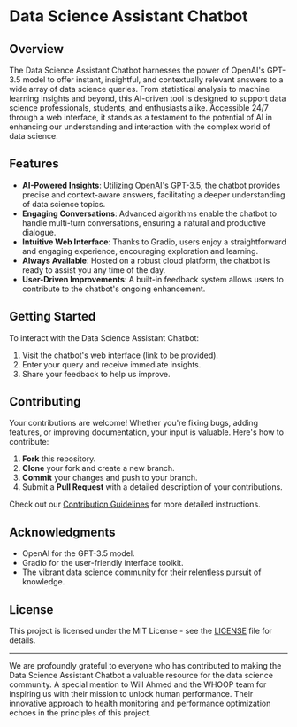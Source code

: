 # Data Science Assistant Chatbot

## Overview

The Data Science Assistant Chatbot harnesses the power of OpenAI's GPT-3.5 model to offer instant, insightful, and contextually relevant answers to a wide array of data science queries. From statistical analysis to machine learning insights and beyond, this AI-driven tool is designed to support data science professionals, students, and enthusiasts alike. Accessible 24/7 through a web interface, it stands as a testament to the potential of AI in enhancing our understanding and interaction with the complex world of data science.

## Features

- **AI-Powered Insights**: Utilizing OpenAI's GPT-3.5, the chatbot provides precise and context-aware answers, facilitating a deeper understanding of data science topics.
- **Engaging Conversations**: Advanced algorithms enable the chatbot to handle multi-turn conversations, ensuring a natural and productive dialogue.
- **Intuitive Web Interface**: Thanks to Gradio, users enjoy a straightforward and engaging experience, encouraging exploration and learning.
- **Always Available**: Hosted on a robust cloud platform, the chatbot is ready to assist you any time of the day.
- **User-Driven Improvements**: A built-in feedback system allows users to contribute to the chatbot's ongoing enhancement.

## Getting Started

To interact with the Data Science Assistant Chatbot:
1. Visit the chatbot's web interface (link to be provided).
2. Enter your query and receive immediate insights.
3. Share your feedback to help us improve.

## Contributing

Your contributions are welcome! Whether you're fixing bugs, adding features, or improving documentation, your input is valuable. Here's how to contribute:
1. **Fork** this repository.
2. **Clone** your fork and create a new branch.
3. **Commit** your changes and push to your branch.
4. Submit a **Pull Request** with a detailed description of your contributions.

Check out our [Contribution Guidelines](CONTRIBUTING.md) for more detailed instructions.

## Acknowledgments

- OpenAI for the GPT-3.5 model.
- Gradio for the user-friendly interface toolkit.
- The vibrant data science community for their relentless pursuit of knowledge.

## License

This project is licensed under the MIT License - see the [LICENSE](LICENSE.md) file for details.

---
We are profoundly grateful to everyone who has contributed to making the Data Science Assistant Chatbot a valuable resource for the data science community. A special mention to Will Ahmed and the WHOOP team for inspiring us with their mission to unlock human performance. Their innovative approach to health monitoring and performance optimization echoes in the principles of this project.

